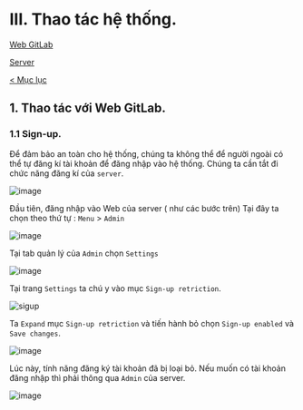   # III. Thao tác hệ thống. 
   [Web GitLab](#web)
   
   [Server](https://github.com/TNtruong99/GitLab/blob/main/docs/ttht_sv.md) 
   
   [< Mục lục](https://github.com/TNtruong99/GitLab/blob/main/GitLab.md)
  ## <a name=web></a> 1. Thao tác với Web GitLab.
  ### 1.1 Sign-up.
  Để đảm bảo an toàn cho hệ thống, chúng ta không thể để người ngoài có thể tự đăng kí tài khoản để đăng nhập vào hệ thống.
  Chúng ta cần tắt đi chức năng đăng kí của `server`.
  
  ![image](https://user-images.githubusercontent.com/80932769/136938005-70980e9e-73fb-4081-9d7c-474cb7ca3332.png)
  
  Đầu tiên, đăng nhập vào Web của server ( như các bước trên)
  Tại đây ta chọn theo thứ tự : `Menu` > `Admin`
  
  ![image](https://user-images.githubusercontent.com/80932769/136938343-0e5532d8-ecb2-4459-a932-c64d62bc7a24.png)
  
  Tại tab quản lý của `Admin` chọn `Settings`
  
  ![image](https://user-images.githubusercontent.com/80932769/136938533-8b304311-6a2b-474f-a6b0-7277ba357cfc.png)
  
  Tại trang `Settings` ta chú y vào mục `Sign-up retriction`.
  
  ![sigup](https://user-images.githubusercontent.com/80932769/136938753-5da9b38a-3d80-4a2e-b1aa-65d830478438.png)
  
  
  Ta `Expand` mục `Sign-up retriction` và tiến hành bỏ chọn `Sign-up enabled` và `Save changes`.
  
  ![image](https://user-images.githubusercontent.com/80932769/136939019-508f8a57-47d6-4383-9f86-16fa80825b8e.png)
  
  Lúc này, tính năng đăng ký tài khoản đã bị loại bỏ. Nếu muốn có tài khoản đăng nhập thì phải thông qua `Admin` của server.
  
  ![image](https://user-images.githubusercontent.com/80932769/136939499-7e2a7f63-fbe1-48ee-afa9-2d1fc6fff31c.png)
  
  
